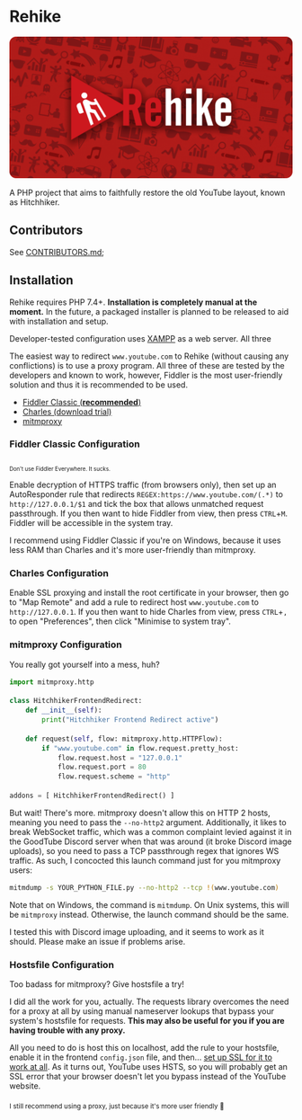 # Rehike

<p align="center">
    <img src="branding/banner.png" alt="Rehike branding image">
</p>

A PHP project that aims to faithfully restore the old YouTube layout, known as Hitchhiker.

## Contributors

See [CONTRIBUTORS.md](CONTRIBUTORS.md);

## Installation

Rehike requires PHP 7.4+. **Installation is completely manual at the moment.** In the future, a packaged installer is planned to be released to aid with installation and setup.

Developer-tested configuration uses [XAMPP](https://www.apachefriends.org/download.html) as a web server. All three 

The easiest way to redirect `www.youtube.com` to Rehike (without causing any conflictions) is to use a proxy program. All three of these are tested by the developers and known to work, however, Fiddler is the most user-friendly solution and thus it is recommended to be used.
- [Fiddler Classic (**recommended**)](https://www.telerik.com/download/fiddler/fiddler4)
- [Charles (download trial)](https://www.charlesproxy.com/download/)
- [mitmproxy](https://mitmproxy.org/)

### Fiddler Classic Configuration

<sub><sub>Don't use Fiddler Everywhere. It sucks.</sub></sub>

Enable decryption of HTTPS traffic (from browsers only), then set up an AutoResponder rule that redirects `REGEX:https://www.youtube.com/(.*)` to `http://127.0.0.1/$1` and tick the box that allows unmatched request passthrough. If you then want to hide Fiddler from view, then press `CTRL`+`M`. Fiddler will be accessible in the system tray.

I recommend using Fiddler Classic if you're on Windows, because it uses less RAM than Charles and it's more user-friendly than mitmproxy.

### Charles Configuration

Enable SSL proxying and install the root certificate in your browser, then go to "Map Remote" and add a rule to redirect host `www.youtube.com` to `http://127.0.0.1`. If you then want to hide Charles from view, press `CTRL`+`,` to open "Preferences", then click "Minimise to system tray".

### mitmproxy Configuration

You really got yourself into a mess, huh?
```py
import mitmproxy.http
        
class HitchhikerFrontendRedirect:
    def __init__(self):
        print("Hitchhiker Frontend Redirect active")
    
    def request(self, flow: mitmproxy.http.HTTPFlow):
        if "www.youtube.com" in flow.request.pretty_host:
            flow.request.host = "127.0.0.1"
            flow.request.port = 80
            flow.request.scheme = "http"
    
addons = [ HitchhikerFrontendRedirect() ]
```

But wait! There's more. mitmproxy doesn't allow this on HTTP 2 hosts, meaning you need to pass the `--no-http2` argument. Additionally, it likes to break WebSocket traffic, which was a common complaint levied against it in the GoodTube Discord server when that was around (it broke Discord image uploads), so you need to pass a TCP passthrough regex that ignores WS traffic. As such, I concocted this launch command just for you mitmproxy users:

```sh
mitmdump -s YOUR_PYTHON_FILE.py --no-http2 --tcp !(www.youtube.com)
```

Note that on Windows, the command is `mitmdump`. On Unix systems, this will be `mitmproxy` instead. Otherwise, the launch command should be the same.

I tested this with Discord image uploading, and it seems to work as it should. Please make an issue if problems arise.

### Hostsfile Configuration

Too badass for mitmproxy? Give hostsfile a try!

I did all the work for you, actually. The requests library overcomes the need for a proxy at all by using manual nameserver lookups that bypass your system's hostsfile for requests. **This may also be useful for you if you are having trouble with any proxy.**

All you need to do is host this on localhost, add the rule to your hostsfile, enable it in the frontend `config.json` file, and then... [set up SSL for it to work at all](https://www.webdesignvista.com/install-ssl-certificate-for-localhost-xampp-windows/). As it turns out, YouTube uses HSTS, so you will probably get an SSL error that your browser doesn't let you bypass instead of the YouTube website.

<sub>I still recommend using a proxy, just because it's more user friendly 🥰</sub>